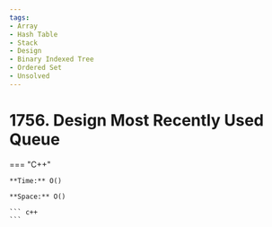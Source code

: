 ```yaml
---
tags:
- Array
- Hash Table
- Stack
- Design
- Binary Indexed Tree
- Ordered Set
- Unsolved
---
```



# 1756. Design Most Recently Used Queue

=== "C++"

    **Time:** O()

    **Space:** O()

    ``` c++
    ```